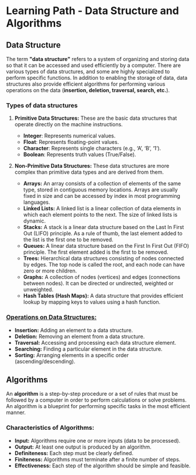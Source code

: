 # Learning Path - Data Structure and Algorithms

## Data Structure
The term **"data structure"** refers to a system of organizing and storing data so that it can be accessed and used efficiently by a computer. There are various types of data structures, and some are highly specialized to perform specific functions. In addition to enabling the storage of data, data structures also provide efficient algorithms for performing various operations on the data (**insertion, deletion, traversal, search, etc.**).

### Types of data structures

1. **Primitive Data Structures:** These are the basic data structures that operate directly on the machine instructions.
    * **Integer**: Represents numerical values. 
    * **Float**: Represents floating-point values. 
    * **Character**: Represents single characters (e.g., ‘A’, ‘B’, ‘1’). 
    * **Boolean**: Represents truth values (True/False).


2. **Non-Primitive Data Structures:** These data structures are more complex than primitive data types and are derived from them.
   * **Arrays:** An array consists of a collection of elements of the same type, stored in contiguous memory locations. Arrays are usually fixed in size and can be accessed by index in most programming languages. 
   * **Linked Lists:** A linked list is a linear collection of data elements in which each element points to the next. The size of linked lists is dynamic. 
   * **Stacks:** A stack is a linear data structure based on the Last In First Out (LIFO) principle. As a rule of thumb, the last element added to the list is the first one to be removed. 
   * **Queues:** A linear data structure based on the First In First Out (FIFO) principle. The first element added is the first to be removed. 
   * **Trees:** Hierarchical data structures consisting of nodes connected by edges. The top node is called the root, and each node can have zero or more children. 
   * **Graphs:** A collection of nodes (vertices) and edges (connections between nodes). It can be directed or undirected, weighted or unweighted. 
   * **Hash Tables (Hash Maps):** A data structure that provides efficient lookup by mapping keys to values using a hash function.

### <u>Operations on Data Structures:</u>

* **Insertion:** Adding an element to a data structure. 
* **Deletion:** Removing an element from a data structure. 
* **Traversal:** Accessing and processing each data structure element. 
* **Searching:** Finding a particular element in the data structure. 
* **Sorting:** Arranging elements in a specific order (ascending/descending).

## Algorithms

An **algorithm** is a step-by-step procedure or a set of rules that must be followed by a computer in order to perform calculations or solve problems. An algorithm is a blueprint for performing specific tasks in the most efficient manner.

### Characteristics of Algorithms:

* **Input:** Algorithms require one or more inputs (data to be processed). 
* **Output:** At least one output is produced by an algorithm. 
* **Definiteness:** Each step must be clearly defined. 
* **Finiteness:** Algorithms must terminate after a finite number of steps. 
* **Effectiveness:** Each step of the algorithm should be simple and feasible.